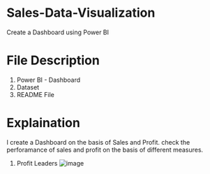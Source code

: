 # Sales-Data-Visualization
 Create a Dashboard using Power BI
# File Description
 1. Power BI - Dashboard
 2. Dataset
 3. README File
# Explaination
I create a Dashboard on the basis of Sales and Profit. check the perforamance of sales and profit on the basis of different measures.
1. Profit Leaders
![image](https://user-images.githubusercontent.com/84785759/122448158-17830680-cfc2-11eb-803c-a70870b6b540.png)
